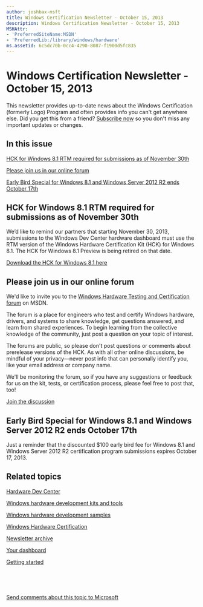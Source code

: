 ```yaml
---
author: joshbax-msft
title: Windows Certification Newsletter - October 15, 2013
description: Windows Certification Newsletter - October 15, 2013
MSHAttr:
- 'PreferredSiteName:MSDN'
- 'PreferredLib:/library/windows/hardware'
ms.assetid: 6c5dc70b-0cc4-4290-8087-f1900d5fc835
---
```


# Windows Certification Newsletter - October 15, 2013


This newsletter provides up-to-date news about the Windows Certification (formerly Logo) Program and often provides info you can't get anywhere else. Did you get this from a friend? [Subscribe now](http://go.microsoft.com/fwlink/p/?linkID=313282) so you don't miss any important updates or changes.

## In this issue


[HCK for Windows 8.1 RTM required for submissions as of November 30th](#hck1011)

[Please join us in our online forum](#please1011)

[Early Bird Special for Windows 8.1 and Windows Server 2012 R2 ends October 17th](#early1011)

## <a href="" id="hck1011"></a>HCK for Windows 8.1 RTM required for submissions as of November 30th


We’d like to remind our partners that starting November 30, 2013, submissions to the Windows Dev Center hardware dashboard must use the RTM version of the Windows Hardware Certification Kit (HCK) for Windows 8.1. The HCK for Windows 8.1 Preview is being retired on that date.

[Download the HCK for Windows 8.1 here](https://go.microsoft.com/fwlink/p/?LinkId=733613)

## <a href="" id="please1011"></a>Please join us in our online forum


We'd like to invite you to the [Windows Hardware Testing and Certification forum](http://social.msdn.microsoft.com/Forums/windowsdesktop/en-US/home?forum=whck) on MSDN.

The forum is a place for engineers who test and certify Windows hardware, drivers, and systems to share knowledge, get questions answered, and learn from shared experiences. To begin learning from the collective knowledge of the community, just post a question on your topic of interest.

The forums are public, so please don't post questions or comments about prerelease versions of the HCK. As with all other online discussions, be mindful of your privacy—never post info that can personally identify you, like your email address or company name.

We'll be monitoring the forum, so if you have any suggestions or feedback for us on the kit, tests, or certification process, please feel free to post that, too!

[Join the discussion](http://social.msdn.microsoft.com/Forums/windowsdesktop/en-US/home?forum=whck)

## <a href="" id="early1011"></a>Early Bird Special for Windows 8.1 and Windows Server 2012 R2 ends October 17th


Just a reminder that the discounted $100 early bird fee for Windows 8.1 and Windows Server 2012 R2 certification program submissions expires October 17, 2013.

## Related topics


[Hardware Dev Center](http://msdn.microsoft.com/en-US/windows/hardware/)

[Windows hardware development kits and tools](http://msdn.microsoft.com/windows/hardware/bg127147)

[Windows hardware development samples](http://code.msdn.microsoft.com/windowshardware/)

[Windows Hardware Certification](http://msdn.microsoft.com/en-US/windows/hardware/gg463010)

[Newsletter archive](http://msdn.microsoft.com/library/windows/hardware/dn339175.aspx)

[Your dashboard](https://sysdev.microsoft.com/hardware/member/)

[Getting started](http://msdn.microsoft.com/library/windows/hardware/gg507680/)

 

 

[Send comments about this topic to Microsoft](mailto:wsddocfb@microsoft.com?subject=Documentation%20feedback%20%5Bp_hck\p_hck%5D:%20Windows%20Certification%20Newsletter%20-%20October%2015,%202013%20%20RELEASE:%20%284/27/2016%29&body=%0A%0APRIVACY%20STATEMENT%0A%0AWe%20use%20your%20feedback%20to%20improve%20the%20documentation.%20We%20don't%20use%20your%20email%20address%20for%20any%20other%20purpose,%20and%20we'll%20remove%20your%20email%20address%20from%20our%20system%20after%20the%20issue%20that%20you're%20reporting%20is%20fixed.%20While%20we're%20working%20to%20fix%20this%20issue,%20we%20might%20send%20you%20an%20email%20message%20to%20ask%20for%20more%20info.%20Later,%20we%20might%20also%20send%20you%20an%20email%20message%20to%20let%20you%20know%20that%20we've%20addressed%20your%20feedback.%0A%0AFor%20more%20info%20about%20Microsoft's%20privacy%20policy,%20see%20http://privacy.microsoft.com/default.aspx. "Send comments about this topic to Microsoft")





